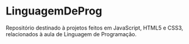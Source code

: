 # LinguagemDeProg
Repositório destinado à projetos feitos em JavaScript, HTML5 e CSS3, relacionados à aula de Linguagem de Programação.
